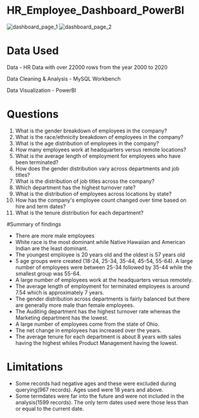 # HR_Employee_Dashboard_PowerBI
![dashboard_page_1](https://github.com/icodeDev93/HR_Employee_Data_Aanalysis/assets/104099868/8600ba27-de00-4888-9fd0-7b2d6e861884)
![dashboard_page_2](https://github.com/icodeDev93/HR_Employee_Data_Aanalysis/assets/104099868/f2e2e83a-e498-4408-9aab-d97dfcd54e49)

# Data Used
Data - HR Data with over 22000 rows from the year 2000 to 2020

Data Cleaning & Analysis - MySQL Workbench

Data Visualization - PowerBI

# Questions
1. What is the gender breakdown of employees in the company?
2. What is the race/ethnicity breakdown of employees in the company?
3. What is the age distribution of employees in the company?
4. How many employees work at headquarters versus remote locations?
5. What is the average length of employment for employees who have been terminated?
6. How does the gender distribution vary across departments and job titles?
7. What is the distribution of job titles across the company?
8. Which department has the highest turnover rate?
9. What is the distribution of employees across locations by state?
10. How has the company's employee count changed over time based on hire and term dates?
11. What is the tenure distribution for each department?

#Summary of findings
* There are more male employees
* White race is the most dominant while Native Hawaiian and American Indian are the least dominant.
* The youngest employee is 20 years old and the oldest is 57 years old
* 5 age groups were created (18-24, 25-34, 35-44, 45-54, 55-64). A large number of employees were between 25-34 followed by 35-44 while the smallest group was 55-64.
* A large number of employees work at the headquarters versus remotely.
* The average length of employment for terminated employees is around 7.54 which is approximately 7 years.
* The gender distribution across departments is fairly balanced but there are generally more male than female employees.
* The Auditing department has the highest turnover rate whereas the Marketing department has the lowest.
* A large number of employees come from the state of Ohio.
* The net change in employees has increased over the years. 
* The average tenure for each department is about 8 years with sales having the highest whiles Product Management having the lowest.

#  Limitations
* Some records had negative ages and these were excluded during querying(967 records). Ages used were 18 years and above.
* Some termdates were far into the future and were not included in the analysis(1599 records). The only term dates used were those less than or equal to the current date.
